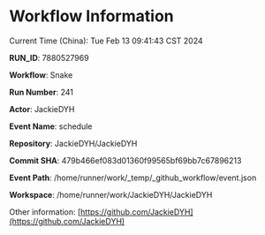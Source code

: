 # Workflow Information

Current Time (China): Tue Feb 13 09:41:43 CST 2024  

**RUN_ID**: 7880527969  

**Workflow**: Snake  

**Run Number**: 241  

**Actor**: JackieDYH  

**Event Name**: schedule  

**Repository**: JackieDYH/JackieDYH  

**Commit SHA**: 479b466ef083d01360f99565bf69bb7c67896213  

**Event Path**: /home/runner/work/_temp/_github_workflow/event.json  

**Workspace**: /home/runner/work/JackieDYH/JackieDYH  

Other information: [https://github.com/JackieDYH](https://github.com/JackieDYH)
